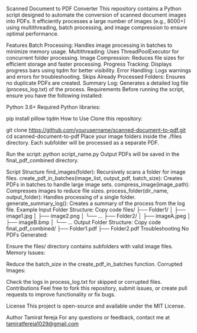 Scanned Document to PDF Converter
This repository contains a Python script designed to automate the conversion of scanned document images into PDFs. It efficiently processes a large number of images (e.g., 8000+) using multithreading, batch processing, and image compression to ensure optimal performance.

Features
Batch Processing: Handles image processing in batches to minimize memory usage.
Multithreading: Uses ThreadPoolExecutor for concurrent folder processing.
Image Compression: Reduces file sizes for efficient storage and faster processing.
Progress Tracking: Displays progress bars using tqdm for better visibility.
Error Handling: Logs warnings and errors for troubleshooting.
Skips Already Processed Folders: Ensures no duplicate PDFs are created.
Summary Log: Generates a detailed log file (process_log.txt) of the process.
Requirements
Before running the script, ensure you have the following installed:

Python 3.6+
Required Python libraries:

pip install pillow tqdm
How to Use
Clone this repository:


git clone https://github.com/yourusername/scanned-document-to-pdf.git
cd scanned-document-to-pdf
Place your image folders inside the ./files directory. Each subfolder will be processed as a separate PDF.

Run the script:
python script_name.py
Output PDFs will be saved in the final_pdf_combined directory.

Script Structure
find_images(folder): Recursively scans a folder for image files.
create_pdf_in_batches(image_list, output_pdf, batch_size): Creates PDFs in batches to handle large image sets.
compress_image(image_path): Compresses images to reduce file sizes.
process_folder(dir_name, output_folder): Handles processing of a single folder.
generate_summary_log(): Creates a summary of the process from the log file.
Example
Input Folder Structure:
Copy code
files/
├── Folder1/
│   ├── image1.jpg
│   ├── image2.png
│   └── ...
├── Folder2/
│   ├── imageA.jpeg
│   ├── imageB.bmp
│   └── ...
Output Folder Structure:
Copy code
final_pdf_combined/
├── Folder1.pdf
├── Folder2.pdf
Troubleshooting
No PDFs Generated:

Ensure the files/ directory contains subfolders with valid image files.
Memory Issues:

Reduce the batch_size in the create_pdf_in_batches function.
Corrupted Images:

Check the logs in process_log.txt for skipped or corrupted files.
Contributions
Feel free to fork this repository, submit issues, or create pull requests to improve functionality or fix bugs.

License
This project is open-source and available under the MIT License.

Author
Tamirat fereja
For any questions or feedback, contact me at tamiratfereja1029@gmail.com 






